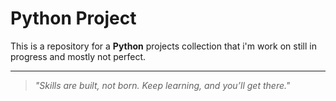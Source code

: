 # Python Project
This is a repository for a **Python** projects collection that i'm work on
still in progress and mostly not perfect.

---
> *"Skills are built, not born. Keep learning, and you’ll get there."*
